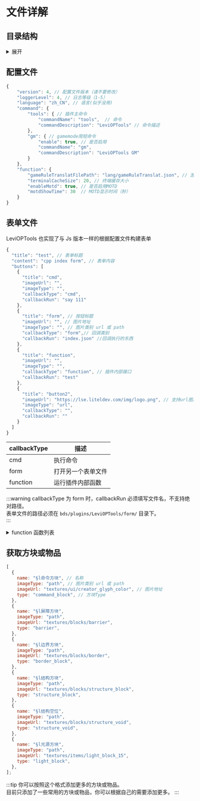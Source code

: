 # 文件详解

## 目录结构

<details>
<summary>展开</summary>

```file title="bds\plugins\LeviOPTools"
LeviOPTools:.
├─Chunk
│  ├─ChunkBackup  // 备份的区块
│  ├─CustomBackup  // 自定义备份的选区
│  └─Structure  // 导出、导入的结构文件
├─config // 配置文件
├─data  // 数据文件
├─form // 表单文件
└─lang // 语言文件
```

:::tip
`Chunk/ChunkBackup` 目录下的区块文件按照维度 ID 分类  
`Chunk/Structure` 目录用于导出、导入游戏内的结构，你可以把自己的结构文件放到这里，然后在游戏内导入。
:::

</details>

## 配置文件

```js title="bds\plugins\LeviOPTools\config\Config.json"
{
    "version": 4, // 配置文件版本（请不要修改）
    "loggerLevel": 4, // 日志等级（1-5）
    "language": "zh_CN", // 语言(似乎没用)
    "command": {
        "tools": { // 插件主命令
            "commandName": "tools",  // 命令
            "commandDescription": "LeviOPTools" // 命令描述
        },
        "gm": { // gamemode简短命令
            "enable": true, // 是否启用
            "commandName": "gm",
            "commandDescription": "LeviOPTools GM"
        }
    },
    "function": {
        "gameRuleTranslatFilePath": "lang/gameRuleTranslat.json", // 游戏规则翻译文件路径
        "terminalCacheSize": 20, // 终端缓存大小
        "enableMotd": true, // 是否启用MOTD
        "motdShowTime": 30  // MOTD显示时间（秒）
    }
}
```

## 表单文件

LeviOPTools 也实现了与 Js 版本一样的根据配置文件构建表单

```js title="bds/plugins/LeviOPTools/form/index.json"
{
  "title": "test", // 表单标题
  "content": "cpp index form", // 表单内容
  "buttons": [
    {
      "title": "cmd",
      "imageUrl": "",
      "imageType": "",
      "callbackType": "cmd",
      "callbackRun": "say 111"
    },
    {
      "title": "form", // 按钮标题
      "imageUrl": "", // 图片地址
      "imageType": "", // 图片类别 url 或 path
      "callbackType": "form",// 回调类别
      "callbackRun": "index.json" //回调执行的东西
    },
    {
      "title": "function",
      "imageUrl": "",
      "imageType": "",
      "callbackType": "function", // 插件内部接口
      "callbackRun": "test"
    },
    {
      "title": "button2",
      "imageUrl": "https://lse.liteldev.com/img/logo.png", // 支持url图片（不要在意这从LL扣的图片url）
      "imageType": "url",
      "callbackType": "",
      "callbackRun": ""
    }
  ]
}

```

| callbackType | 描述               |
| ------------ | ------------------ |
| cmd          | 执行命令           |
| form         | 打开另一个表单文件 |
| function     | 运行插件内部函数   |

:::warning
callbackType 为 form 时，callbackRun 必须填写文件名，不支持绝对路径。  
表单文件的路径必须在 `bds/plugins/LeviOPTools/form/` 目录下。  
:::

<details>
<summary>function 函数列表</summary>

| 函数                     | 映射目标                 | 功能名称             |
| ------------------------ | ------------------------ | -------------------- |
| kickPlayer               | kickPlayer               | 踢出玩家             |
| killPlayer               | killPlayer               | 杀死玩家             |
| changeWeather            | changeWeather            | 更改天气             |
| changeTime               | changeTime               | 更改时间             |
| changeGameRule           | changeGameRule           | 更改世界规则         |
| terminal                 | terminal                 | 终端                 |
| crashPlayerClient        | crashPlayerClient        | 崩溃客户端           |
| broadCastMessage         | broadCastMessage         | 广播消息             |
| usePlayerIdentitySay     | usePlayerIdentitySay     | 使用玩家身份说话     |
| usePlayerIdentityExecute | usePlayerIdentityExecute | 使用玩家身份执行命令 |
| motdManagement           | motdManagement           | MOTD 管理            |
| getBlockOrItem           | getBlockOrItem           | 获取方块或物品       |

</details>

## 获取方块或物品

```js title="bds/plugins/LeviOPTools/data/ItemOrBlock.json"
[
  {
    name: "§l命令方块", // 名称
    imageType: "path", // 图片类别 url 或 path
    imageUrl: "textures/ui/creator_glyph_color", // 图片地址
    type: "command_block", // 方块Type
  },
  {
    name: "§l屏障方块",
    imageType: "path",
    imageUrl: "textures/blocks/barrier",
    type: "barrier",
  },
  {
    name: "§l边界方块",
    imageType: "path",
    imageUrl: "textures/blocks/border",
    type: "border_block",
  },
  {
    name: "§l结构方块",
    imageType: "path",
    imageUrl: "textures/blocks/structure_block",
    type: "structure_block",
  },
  {
    name: "§l结构空位",
    imageType: "path",
    imageUrl: "textures/blocks/structure_void",
    type: "structure_void",
  },
  {
    name: "§l光源方块",
    imageType: "path",
    imageUrl: "textures/items/light_block_15",
    type: "light_block",
  },
];
```

:::tip
你可以按照这个格式添加更多的方块或物品。  
目前只添加了一些常用的方块或物品，你可以根据自己的需要添加更多。
:::
